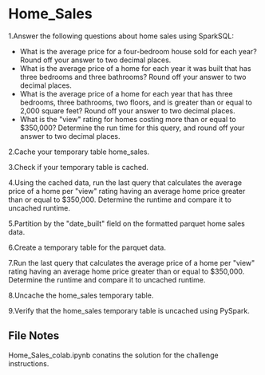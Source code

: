 # Home_Sales


1.Answer the following questions about home sales using SparkSQL:

  * What is the average price for a four-bedroom house sold for each year? Round off your answer to two decimal places.
  * What is the average price of a home for each year it was built that has three bedrooms and three bathrooms? Round off your answer to two decimal places.
  * What is the average price of a home for each year that has three bedrooms, three bathrooms, two floors, and is greater than or equal to 2,000 square feet? Round off your answer to two decimal places.
  * What is the "view" rating for homes costing more than or equal to $350,000? Determine the run time for this query, and round off your answer to two decimal places.

2.Cache your temporary table home_sales.

3.Check if your temporary table is cached.

4.Using the cached data, run the last query that calculates the average price of a home per "view" rating having an average home price greater than or equal to $350,000. Determine the runtime and compare it to uncached runtime.

5.Partition by the "date_built" field on the formatted parquet home sales data.

6.Create a temporary table for the parquet data.

7.Run the last query that calculates the average price of a home per "view" rating having an average home price greater than or equal to $350,000. Determine the runtime and compare it to uncached runtime.

8.Uncache the home_sales temporary table.

9.Verify that the home_sales temporary table is uncached using PySpark.

## File Notes

 Home_Sales_colab.ipynb conatins the solution for the challenge instructions.
